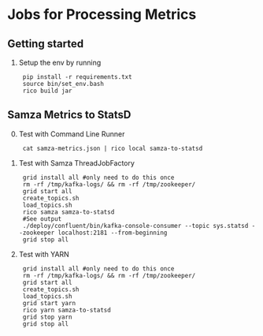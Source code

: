 Jobs for Processing Metrics
===

Getting started
---    
1. Setup the env by running
 
        pip install -r requirements.txt
        source bin/set_env.bash
        rico build jar
   
Samza Metrics to StatsD
---
0. Test with Command Line Runner

		cat samza-metrics.json | rico local samza-to-statsd
 
1. Test with Samza ThreadJobFactory
    
        grid install all #only need to do this once
        rm -rf /tmp/kafka-logs/ && rm -rf /tmp/zookeeper/
        grid start all
        create_topics.sh
        load_topics.sh
        rico samza samza-to-statsd
        #See output
        ./deploy/confluent/bin/kafka-console-consumer --topic sys.statsd --zookeeper localhost:2181 --from-beginning
        grid stop all
    
2. Test with YARN

		grid install all #only need to do this once
      	rm -rf /tmp/kafka-logs/ && rm -rf /tmp/zookeeper/
      	grid start all
      	create_topics.sh
    	load_topics.sh
		grid start yarn
		rico yarn samza-to-statsd
		grid stop yarn
		grid stop all

